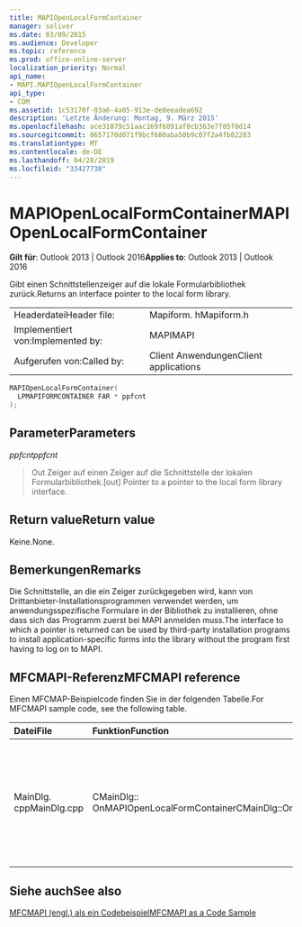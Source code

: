 ```yaml
---
title: MAPIOpenLocalFormContainer
manager: soliver
ms.date: 03/09/2015
ms.audience: Developer
ms.topic: reference
ms.prod: office-online-server
localization_priority: Normal
api_name:
- MAPI.MAPIOpenLocalFormContainer
api_type:
- COM
ms.assetid: 1c53170f-03a6-4a05-913e-de8eeadea692
description: 'Letzte Änderung: Montag, 9. März 2015'
ms.openlocfilehash: ace31079c51aac169f6091af0cb363e7f05f0d14
ms.sourcegitcommit: 8657170d071f9bcf680aba50b9c07f2a4fb82283
ms.translationtype: MT
ms.contentlocale: de-DE
ms.lasthandoff: 04/28/2019
ms.locfileid: "33427738"
---
```

# <a name="mapiopenlocalformcontainer"></a><span data-ttu-id="a8738-103">MAPIOpenLocalFormContainer</span><span class="sxs-lookup"><span data-stu-id="a8738-103">MAPIOpenLocalFormContainer</span></span>

  
  
<span data-ttu-id="a8738-104">**Gilt für**: Outlook 2013 | Outlook 2016</span><span class="sxs-lookup"><span data-stu-id="a8738-104">**Applies to**: Outlook 2013 | Outlook 2016</span></span> 
  
<span data-ttu-id="a8738-105">Gibt einen Schnittstellenzeiger auf die lokale Formularbibliothek zurück.</span><span class="sxs-lookup"><span data-stu-id="a8738-105">Returns an interface pointer to the local form library.</span></span> 
  
|||
|:-----|:-----|
|<span data-ttu-id="a8738-106">Headerdatei</span><span class="sxs-lookup"><span data-stu-id="a8738-106">Header file:</span></span>  <br/> |<span data-ttu-id="a8738-107">Mapiform. h</span><span class="sxs-lookup"><span data-stu-id="a8738-107">Mapiform.h</span></span>  <br/> |
|<span data-ttu-id="a8738-108">Implementiert von:</span><span class="sxs-lookup"><span data-stu-id="a8738-108">Implemented by:</span></span>  <br/> |<span data-ttu-id="a8738-109">MAPI</span><span class="sxs-lookup"><span data-stu-id="a8738-109">MAPI</span></span>  <br/> |
|<span data-ttu-id="a8738-110">Aufgerufen von:</span><span class="sxs-lookup"><span data-stu-id="a8738-110">Called by:</span></span>  <br/> |<span data-ttu-id="a8738-111">Client Anwendungen</span><span class="sxs-lookup"><span data-stu-id="a8738-111">Client applications</span></span>  <br/> |
   
```cpp
MAPIOpenLocalFormContainer(
  LPMAPIFORMCONTAINER FAR * ppfcnt
);
```

## <a name="parameters"></a><span data-ttu-id="a8738-112">Parameter</span><span class="sxs-lookup"><span data-stu-id="a8738-112">Parameters</span></span>

 <span data-ttu-id="a8738-113">_ppfcnt_</span><span class="sxs-lookup"><span data-stu-id="a8738-113">_ppfcnt_</span></span>
  
> <span data-ttu-id="a8738-114">Out Zeiger auf einen Zeiger auf die Schnittstelle der lokalen Formularbibliothek.</span><span class="sxs-lookup"><span data-stu-id="a8738-114">[out] Pointer to a pointer to the local form library interface.</span></span>
    
## <a name="return-value"></a><span data-ttu-id="a8738-115">Return value</span><span class="sxs-lookup"><span data-stu-id="a8738-115">Return value</span></span>

<span data-ttu-id="a8738-116">Keine.</span><span class="sxs-lookup"><span data-stu-id="a8738-116">None.</span></span>
  
## <a name="remarks"></a><span data-ttu-id="a8738-117">Bemerkungen</span><span class="sxs-lookup"><span data-stu-id="a8738-117">Remarks</span></span>

<span data-ttu-id="a8738-118">Die Schnittstelle, an die ein Zeiger zurückgegeben wird, kann von Drittanbieter-Installationsprogrammen verwendet werden, um anwendungsspezifische Formulare in der Bibliothek zu installieren, ohne dass sich das Programm zuerst bei MAPI anmelden muss.</span><span class="sxs-lookup"><span data-stu-id="a8738-118">The interface to which a pointer is returned can be used by third-party installation programs to install application-specific forms into the library without the program first having to log on to MAPI.</span></span> 
  
## <a name="mfcmapi-reference"></a><span data-ttu-id="a8738-119">MFCMAPI-Referenz</span><span class="sxs-lookup"><span data-stu-id="a8738-119">MFCMAPI reference</span></span>

<span data-ttu-id="a8738-120">Einen MFCMAP-Beispielcode finden Sie in der folgenden Tabelle.</span><span class="sxs-lookup"><span data-stu-id="a8738-120">For MFCMAPI sample code, see the following table.</span></span>
  
|<span data-ttu-id="a8738-121">**Datei**</span><span class="sxs-lookup"><span data-stu-id="a8738-121">**File**</span></span>|<span data-ttu-id="a8738-122">**Funktion**</span><span class="sxs-lookup"><span data-stu-id="a8738-122">**Function**</span></span>|<span data-ttu-id="a8738-123">**Comment**</span><span class="sxs-lookup"><span data-stu-id="a8738-123">**Comment**</span></span>|
|:-----|:-----|:-----|
|<span data-ttu-id="a8738-124">MainDlg. cpp</span><span class="sxs-lookup"><span data-stu-id="a8738-124">MainDlg.cpp</span></span>  <br/> |<span data-ttu-id="a8738-125">CMainDlg:: OnMAPIOpenLocalFormContainer</span><span class="sxs-lookup"><span data-stu-id="a8738-125">CMainDlg::OnMAPIOpenLocalFormContainer</span></span>  <br/> |<span data-ttu-id="a8738-126">MFCMAPI verwendet die **MAPIOpenLocalFormContainer** -Methode, um den lokalen Formular Container zu öffnen, der in einem neuen Fenster gerendert werden soll.</span><span class="sxs-lookup"><span data-stu-id="a8738-126">MFCMAPI uses the **MAPIOpenLocalFormContainer** method to open the local form container to render in a new window.</span></span>  <br/> |
   
## <a name="see-also"></a><span data-ttu-id="a8738-127">Siehe auch</span><span class="sxs-lookup"><span data-stu-id="a8738-127">See also</span></span>



[<span data-ttu-id="a8738-128">MFCMAPI (engl.) als ein Codebeispiel</span><span class="sxs-lookup"><span data-stu-id="a8738-128">MFCMAPI as a Code Sample</span></span>](mfcmapi-as-a-code-sample.md)

